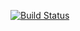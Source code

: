 [![Build Status](https://travis-ci.org/rubenvp851ser/status-images/ser/status-images/ser/status-images/0/websocket-client.sser/status-images/vg?branch=master)](https://travis-ci.org/rubenvp8510/websocket-client)